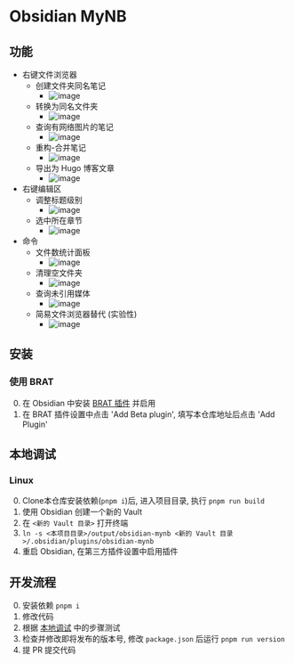 # Obsidian MyNB

## 功能

- 右键文件浏览器
  - 创建文件夹同名笔记
    - ![image](./docs/assets/add-same-dir-name-note.webp)
  - 转换为同名文件夹
    - ![image](./docs/assets/convert-to-same-name-dirnote.webp)
  - 查询有网络图片的笔记
    - ![image](./docs/assets/find-network-image-notes.webp)
  - 重构-合并笔记
    - ![image](./docs/assets/merge-notes.webp)
  - 导出为 Hugo 博客文章
    - ![image](./docs/assets/export-to-hugo.webp)
- 右键编辑区
  - 调整标题级别
    - ![image](./docs/assets/adjust-heading-level.webp)
  - 选中所在章节
    - ![image](./docs/assets/select-current-section.webp)
- 命令
  - 文件数统计面板
    - ![image](./docs/assets/open-files-count-statistics-panel.webp)
  - 清理空文件夹
    - ![image](./docs/assets/cleaner-modal.webp)
  - 查询未引用媒体
    - ![image](./docs/assets/find-unused-media.webp)
  - 简易文件浏览器替代 (实验性)
    - ![image](./docs/assets/replaced-file-browser.webp)

## 安装

### 使用 BRAT

0. 在 Obsidian 中安装 [BRAT 插件](https://github.com/TfTHacker/obsidian42-brat) 并启用
1. 在 BRAT 插件设置中点击 'Add Beta plugin', 填写本仓库地址后点击 'Add Plugin'

## 本地调试

### Linux

0. Clone本仓库安装依赖(`pnpm i`)后, 进入项目目录, 执行 `pnpm run build`
1. 使用 Obsidian 创建一个新的 Vault
2. 在 `<新的 Vault 目录>` 打开终端
3. `ln -s <本项目目录>/output/obsidian-mynb <新的 Vault 目录>/.obsidian/plugins/obsidian-mynb`
4. 重启 Obsidian, 在第三方插件设置中启用插件

## 开发流程

0. 安装依赖 `pnpm i`
1. 修改代码
2. 根据 [本地调试](#本地调试) 中的步骤测试
3. 检查并修改即将发布的版本号, 修改 `package.json` 后运行 `pnpm run version`
4. 提 PR 提交代码
